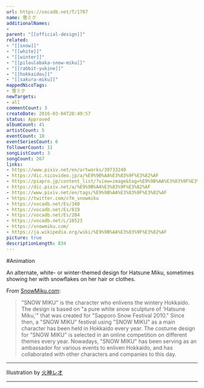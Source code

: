 ```yaml
---
url: https://vocadb.net/T/1707
name: 雪ミク
additionalNames: 
- 
parent: "[[official-design]]"
related:
- "[[snow]]"
- "[[white]]"
- "[[winter]]"
- "[[piloulabaka-snow-miku]]"
- "[[rabbit-yukine]]"
- "[[hokkaidou]]"
- "[[sakura-miku]]"
mappedNicoTags:
- 雪ミク
newTargets:
- all
commentCount: 3
createDate: 2016-03-04T20:49:57
status: Approved
albumCount: 41
artistCount: 5
eventCount: 18
eventSeriesCount: 6
followerCount: 11
songListCount: 3
songCount: 267
links: 
- https://www.pixiv.net/en/artworks/39733249
- https://dic.nicovideo.jp/a/%E9%9B%AA%E3%83%9F%E3%82%AF
- https://piapro.jp/content_list/?view=image&tag=%E9%9B%AA%E3%83%9F%E3%82%AF&order=cv
- https://dic.pixiv.net/a/%E9%9B%AA%E3%83%9F%E3%82%AF
- https://www.pixiv.net/en/tags/%E9%9B%AA%E3%83%9F%E3%82%AF
- https://twitter.com/cfm_snowmiku
- https://vocadb.net/Es/340
- https://vocadb.net/Es/819
- https://vocadb.net/Es/204
- https://vocadb.net/L/18523
- https://snowmiku.com/
- https://ja.wikipedia.org/wiki/%E9%9B%AA%E3%83%9F%E3%82%AF
picture: true
descriptionLength: 834
---
```


#Animation

An alternate, white- or winter-themed design for Hatsune Miku, sometimes showing her with snowflakes on her hair or clothes.

From [SnowMiku.com](https://snowmiku.com/2022/info_snowmiku_en.html):
>"SNOW MIKU" is the character who enlivens the wintery Hokkaido.
>The design is based on "a pure white snow sculpture of 'Hatsune Miku,'" that was created for "Sapporo Snow Festival 2010." Since then, a "SNOW MIKU" festival using "SNOW MIKU" as a main character has been held in Hokkaido every year.
>The costume design for "SNOW MIKU" is selected in an online competition on different themes every year.
>Nowadays, "SNOW MIKU" has been serving as an ambassador for various events to enliven Hokkaido, and has collaborated with other characters and companies to this day.
___
Illustration by [火神レオ](https://www.pixiv.net/en/users/1317369)

---

